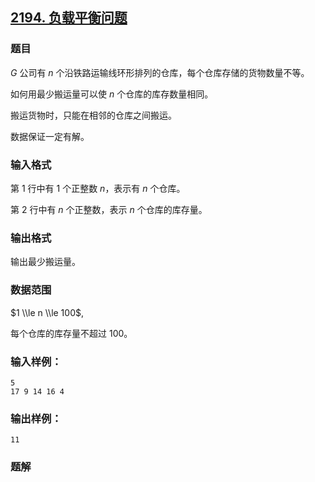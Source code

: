 ## [2194\. 负载平衡问题](https://www.acwing.com/problem/content/2196/)

### 题目

$G$ 公司有 $n$ 个沿铁路运输线环形排列的仓库，每个仓库存储的货物数量不等。

如何用最少搬运量可以使 $n$ 个仓库的库存数量相同。

搬运货物时，只能在相邻的仓库之间搬运。

数据保证一定有解。

### 输入格式

第 $1$ 行中有 $1$ 个正整数 $n$，表示有 $n$ 个仓库。

第 $2$ 行中有 $n$ 个正整数，表示 $n$ 个仓库的库存量。

### 输出格式

输出最少搬运量。

### 数据范围

$1 \\le n \\le 100$,

每个仓库的库存量不超过 $100$。

### 输入样例：

```
5
17 9 14 16 4
```

### 输出样例：

```
11
```

### 题解

